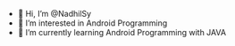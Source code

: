 - 👋 Hi, I’m @NadhilSy
- 👀 I’m interested in Android Programming
- 🌱 I’m currently learning Android Programming with JAVA


<!---
NadhilSy/NadhilSy is a ✨ special ✨ repository because its `README.md` (this file) appears on your GitHub profile.
You can click the Preview link to take a look at your changes.
--->
